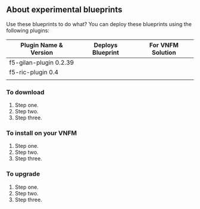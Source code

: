 ## About experimental blueprints
Use these blueprints to do what? You can deploy these blueprints using the following plugins:

| Plugin Name & Version         | Deploys Blueprint                         | For VNFM Solution        | 
| ------------------------------|-------------------------------------------|--------------------------|
| f5-gilan-plugin 0.2.39        |                                           |                          |
| f5-ric-plugin 0.4             |                                           |                          |
|                               |                                           |                          | 

### To download

1. Step one.
2. Step two.
3. Step three.

### To install on your VNFM

1. Step one.
2. Step two.
3. Step three.

### To upgrade 

1. Step one.
2. Step two.
3. Step three.
